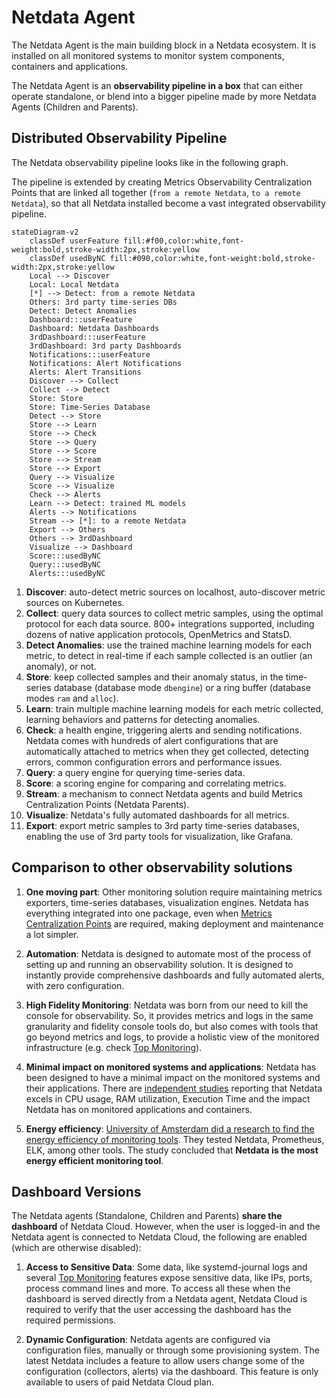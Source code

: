 # Netdata Agent

The Netdata Agent is the main building block in a Netdata ecosystem. It is installed on all monitored systems to monitor system components, containers and applications.

The Netdata Agent is an **observability pipeline in a box** that can either operate standalone, or blend into a bigger pipeline made by more Netdata Agents (Children and Parents).

## Distributed Observability Pipeline

The Netdata observability pipeline looks like in the following graph.

The pipeline is extended by creating Metrics Observability Centralization Points that are linked all together (`from a remote Netdata`, `to a remote Netdata`), so that all Netdata installed become a vast integrated observability pipeline.

```mermaid
stateDiagram-v2
    classDef userFeature fill:#f00,color:white,font-weight:bold,stroke-width:2px,stroke:yellow
    classDef usedByNC fill:#090,color:white,font-weight:bold,stroke-width:2px,stroke:yellow
    Local --> Discover
    Local: Local Netdata
    [*] --> Detect: from a remote Netdata
    Others: 3rd party time-series DBs
    Detect: Detect Anomalies
    Dashboard:::userFeature
    Dashboard: Netdata Dashboards
    3rdDashboard:::userFeature
    3rdDashboard: 3rd party Dashboards
    Notifications:::userFeature
    Notifications: Alert Notifications
    Alerts: Alert Transitions
    Discover --> Collect
    Collect --> Detect
    Store: Store
    Store: Time-Series Database
    Detect --> Store
    Store --> Learn
    Store --> Check
    Store --> Query
    Store --> Score
    Store --> Stream
    Store --> Export
    Query --> Visualize
    Score --> Visualize
    Check --> Alerts
    Learn --> Detect: trained ML models
    Alerts --> Notifications
    Stream --> [*]: to a remote Netdata
    Export --> Others
    Others --> 3rdDashboard
    Visualize --> Dashboard
    Score:::usedByNC
    Query:::usedByNC
    Alerts:::usedByNC
```

1. **Discover**: auto-detect metric sources on localhost, auto-discover metric sources on Kubernetes.
2. **Collect**: query data sources to collect metric samples, using the optimal protocol for each data source. 800+ integrations supported, including dozens of native application protocols, OpenMetrics and StatsD.
3. **Detect Anomalies**: use the trained machine learning models for each metric, to detect in real-time if each sample collected is an outlier (an anomaly), or not.
4. **Store**: keep collected samples and their anomaly status, in the time-series database (database mode `dbengine`) or a ring buffer (database modes `ram` and `alloc`).
5. **Learn**: train multiple machine learning models for each metric collected, learning behaviors and patterns for detecting anomalies.
6. **Check**: a health engine, triggering alerts and sending notifications. Netdata comes with hundreds of alert configurations that are automatically attached to metrics when they get collected, detecting errors, common configuration errors and performance issues.
7. **Query**: a query engine for querying time-series data.
8. **Score**: a scoring engine for comparing and correlating metrics.
9. **Stream**: a mechanism to connect Netdata agents and build Metrics Centralization Points (Netdata Parents).
10. **Visualize**: Netdata's fully automated dashboards for all metrics.
11. **Export**: export metric samples to 3rd party time-series databases, enabling the use of 3rd party tools for visualization, like Grafana.

## Comparison to other observability solutions

1. **One moving part**: Other monitoring solution require maintaining metrics exporters, time-series databases, visualization engines. Netdata has everything integrated into one package, even when [Metrics Centralization Points](https://github.com/netdata/netdata/blob/master/docs/observability-centralization-points/metrics-centralization-points/README.md) are required, making deployment and maintenance a lot simpler.

2. **Automation**: Netdata is designed to automate most of the process of setting up and running an observability solution. It is designed to instantly provide comprehensive dashboards and fully automated alerts, with zero configuration.

3. **High Fidelity Monitoring**: Netdata was born from our need to kill the console for observability. So, it provides metrics and logs in the same granularity and fidelity console tools do, but also comes with tools that go beyond metrics and logs, to provide a holistic view of the monitored infrastructure (e.g. check [Top Monitoring](https://github.com/netdata/netdata/blob/master/docs/top-monitoring-netdata-functions.md)).  

4. **Minimal impact on monitored systems and applications**: Netdata has been designed to have a minimal impact on the monitored systems and their applications. There are [independent studies](https://www.ivanomalavolta.com/files/papers/ICSOC_2023.pdf) reporting that Netdata excels in CPU usage, RAM utilization, Execution Time and the impact Netdata has on monitored applications and containers.

5. **Energy efficiency**: [University of Amsterdam did a research to find the energy efficiency of monitoring tools](https://twitter.com/IMalavolta/status/1734208439096676680). They tested Netdata, Prometheus, ELK, among other tools. The study concluded that **Netdata is the most energy efficient monitoring tool**.

## Dashboard Versions

The Netdata agents (Standalone, Children and Parents) **share the dashboard** of Netdata Cloud. However, when the user is logged-in and the Netdata agent is connected to Netdata Cloud, the following are enabled (which are otherwise disabled):

1. **Access to Sensitive Data**: Some data, like systemd-journal logs and several [Top Monitoring](https://github.com/netdata/netdata/blob/master/docs/top-monitoring-netdata-functions.md) features expose sensitive data, like IPs, ports, process command lines and more. To access all these when the dashboard is served directly from a Netdata agent, Netdata Cloud is required to verify that the user accessing the dashboard has the required permissions.

2. **Dynamic Configuration**: Netdata agents are configured via configuration files, manually or through some provisioning system. The latest Netdata includes a feature to allow users change some of the configuration (collectors, alerts) via the dashboard. This feature is only available to users of paid Netdata Cloud plan.
